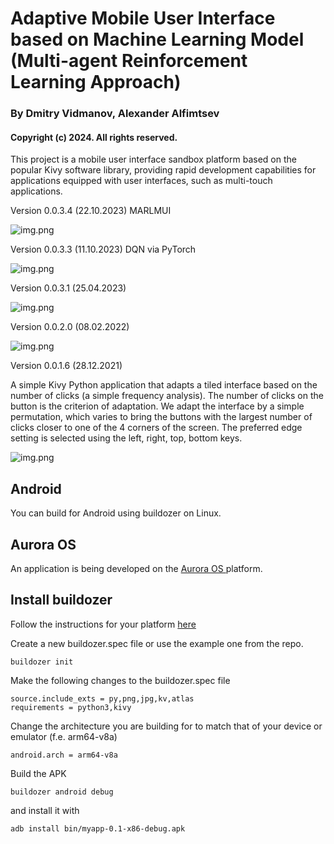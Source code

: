 # Adaptive Mobile User Interface based on Machine Learning Model (Multi-agent Reinforcement Learning Approach)
### By Dmitry Vidmanov, Alexander Alfimtsev
#### Copyright (c) 2024. All rights reserved.

This project is a mobile user interface sandbox platform based on the popular Kivy software library, providing rapid development capabilities for applications equipped with user interfaces, such as multi-touch applications.

Version 0.0.3.4 (22.10.2023) MARLMUI

![img.png](data/MobAdaptUI_v34_Agents.gif)

Version 0.0.3.3 (11.10.2023) DQN via PyTorch

![img.png](data/MobAdaptUI_v33_Agents.gif)

Version 0.0.3.1 (25.04.2023)

![img.png](data/MobAdaptUI_v3_Agents.gif)

Version 0.0.2.0 (08.02.2022)

![img.png](data/interface002.png)

Version 0.0.1.6 (28.12.2021)

A simple Kivy Python application that adapts a tiled interface based on the number of clicks (a simple frequency analysis).
The number of clicks on the button is the criterion of adaptation. We adapt the interface by a simple permutation, which varies to bring the buttons with the largest number of clicks closer to one of the 4 corners of the screen. The preferred edge setting is selected using the left, right, top, bottom keys.

![img.png](data/interface0016.png)


## Android
You can build for Android using buildozer on Linux.
## Aurora OS
An application is being developed on the [Aurora OS ](https://community.omprussia.ru/documentation/platform.html) platform. 
## Install buildozer

Follow the instructions for your platform [here](https://pypi.org/project/buildozer/) 

Create a new buildozer.spec file or use the example one from the repo.
```
buildozer init
```
Make the following changes to the buildozer.spec file
```
source.include_exts = py,png,jpg,kv,atlas
requirements = python3,kivy
```
Change the architecture you are building for to match that of your device or emulator (f.e. arm64-v8a)
```
android.arch = arm64-v8a
```
Build the APK
```
buildozer android debug
```
and install it with
```
adb install bin/myapp-0.1-x86-debug.apk
```
